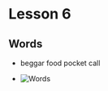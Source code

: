 # Lesson 6

## Words

- beggar food pocket call

- ![Words](http://120.25.124.101:9111/EImages/Part2/words-6.png)
